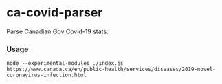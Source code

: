 # ca-covid-parser
Parse Canadian Gov Covid-19 stats.

### Usage
```
node --experimental-modules ./index.js https://www.canada.ca/en/public-health/services/diseases/2019-novel-coronavirus-infection.html
```
